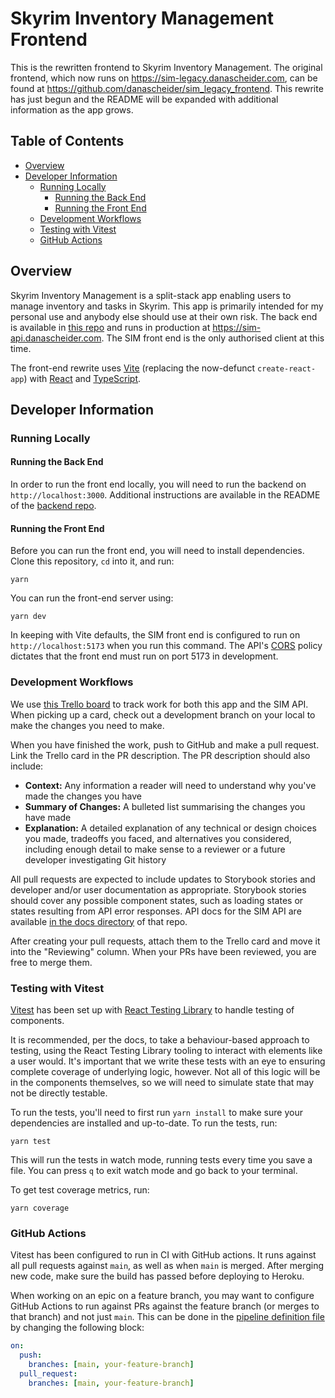 # Skyrim Inventory Management Frontend

This is the rewritten frontend to Skyrim Inventory Management. The original frontend, which now runs on https://sim-legacy.danascheider.com, can be found at https://github.com/danascheider/sim_legacy_frontend. This rewrite has just begun and the README will be expanded with additional information as the app grows.

## Table of Contents

- [Overview](#overview)
- [Developer Information](#developer-information)
  - [Running Locally](#running-locally)
    - [Running the Back End](#running-the-back-end)
    - [Running the Front End](#running-the-front-end)
  - [Development Workflows](#development-workflows)
  - [Testing with Vitest](#testing-with-vitest)
  - [GitHub Actions](#github-actions)

## Overview

Skyrim Inventory Management is a split-stack app enabling users to manage inventory and tasks in Skyrim. This app is primarily intended for my personal use and anybody else should use at their own risk. The back end is available in [this repo](https://github.com/danascheider/skyrim_inventory_management) and runs in production at https://sim-api.danascheider.com. The SIM front end is the only authorised client at this time.

The front-end rewrite uses [Vite](https://vitejs.dev) (replacing the now-defunct `create-react-app`) with [React](https://reactjs.org) and [TypeScript](https://typescriptlang.org).

## Developer Information

### Running Locally

#### Running the Back End

In order to run the front end locally, you will need to run the backend on `http://localhost:3000`. Additional instructions are available in the README of the [backend repo](https://github.com/danascheider/skyrim_inventory_management).

#### Running the Front End

Before you can run the front end, you will need to install dependencies. Clone this repository, `cd` into it, and run:

```
yarn
```

You can run the front-end server using:

```
yarn dev
```

In keeping with Vite defaults, the SIM front end is configured to run on `http://localhost:5173` when you run this command. The API's [CORS](https://developer.mozilla.org/en-US/docs/Web/HTTP/CORS) policy dictates that the front end must run on port 5173 in development.

### Development Workflows

We use [this Trello board](https://trello.com/b/Jo7Z3oUh/sim-project-board) to track work for both this app and the SIM API. When picking up a card, check out a development branch on your local to make the changes you need to make.

When you have finished the work, push to GitHub and make a pull request. Link the Trello card in the PR description. The PR description should also include:

- **Context:** Any information a reader will need to understand why you've made the changes you have
- **Summary of Changes:** A bulleted list summarising the changes you have made
- **Explanation:** A detailed explanation of any technical or design choices you made, tradeoffs you faced, and alternatives you considered, including enough detail to make sense to a reviewer or a future developer investigating Git history

All pull requests are expected to include updates to Storybook stories and developer and/or user documentation as appropriate. Storybook stories should cover any possible component states, such as loading states or states resulting from API error responses. API docs for the SIM API are available [in the docs directory](https://github.com/danascheider/skyrim_inventory_management/blob/main/docs/api/README.md) of that repo.

After creating your pull requests, attach them to the Trello card and move it into the "Reviewing" column. When your PRs have been reviewed, you are free to merge them.

### Testing with Vitest

[Vitest](https://vitest.dev/) has been set up with [React Testing Library](https://testing-library.com/docs/react-testing-library/intro) to handle testing of components.

It is recommended, per the docs, to take a behaviour-based approach to testing, using the React Testing Library tooling to interact with elements like a user would. It's important that we write these tests with an eye to ensuring complete coverage of underlying logic, however. Not all of this logic will be in the components themselves, so we will need to simulate state that may not be directly testable.

To run the tests, you'll need to first run `yarn install` to make sure your dependencies are installed and up-to-date. To run the tests, run:

```
yarn test
```

This will run the tests in watch mode, running tests every time you save a file. You can press `q` to exit watch mode and go back to your terminal.

To get test coverage metrics, run:

```
yarn coverage
```

### GitHub Actions

Vitest has been configured to run in CI with GitHub actions. It runs against all pull requests against `main`, as well as when `main` is merged. After merging new code, make sure the build has passed before deploying to Heroku.

When working on an epic on a feature branch, you may want to configure GitHub Actions to run against PRs against the feature branch (or merges to that branch) and not just `main`. This can be done in the [pipeline definition file](/.github/workflows/ci.yml) by changing the following block:

```yml
on:
  push:
    branches: [main, your-feature-branch]
  pull_request:
    branches: [main, your-feature-branch]
```
